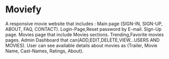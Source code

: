 # Moviefy
A responsive movie website that includes :
Main page (SIGN-IN, SIGN-UP, ABOUT, FAQ, CONTACT).
Login-Page,Reset password by E-mail.
Sign-Up page.
Movies page that include Movies sections.
Trending,Favorite movies pages.
Admin Dashboard that can(ADD,EDIT,DELETE,VIEW...USERS AND MOVIES).
User can see available details about movies as (Trailer, Movie Name, Cast-Names, Ratings, About).
